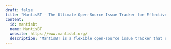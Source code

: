 ```yaml
---
draft: false
title: "MantisBT - The Ultimate Open-Source Issue Tracker for Effective Project Management"
content:
  id: mantisbt
  name: MantisBT
  website: https://www.mantisbt.org/
  description: "MantisBT is a flexible open-source issue tracker that simplifies project management, enhances team collaboration, and provides robust tracking and reporting features."
---
```

